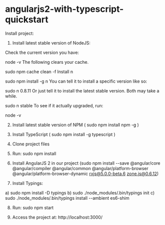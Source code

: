 # angularjs2-with-typescript-quickstart

Install project:

1. Install latest stable version of NodeJS:

Check the current version you have:

node -v
The following clears your cache.

sudo npm cache clean -f
Install n

sudo npm install -g n
You can tell it to install a specific version like so:

sudo n 0.8.11
Or just tell it to install the latest stable version. Both may take a while.

sudo n stable
To see if it actually upgraded, run:

node -v


2. Install latest stable version of NPM ( sudo npm install npm -g )

3. Install TypeScript ( sudo npm install -g typescript )

4. Clone project files

5. Run: sudo npm install

6. Install AngularJS 2 in our project (sudo npm install --save @angular/core @angular/compiler @angular/common @angular/platform-browser  @angular/platform-browser-dynamic rxjs@5.0.0-beta.6 zone.js@0.6.12)

7. Install Typings:

a) sudo npm install -D typings
b) sudo ./node_modules/.bin/typings init
c) sudo ./node_modules/.bin/typings install --ambient es6-shim

8. Run: sudo npm start

9. Access the project at: http://localhost:3000/ 
